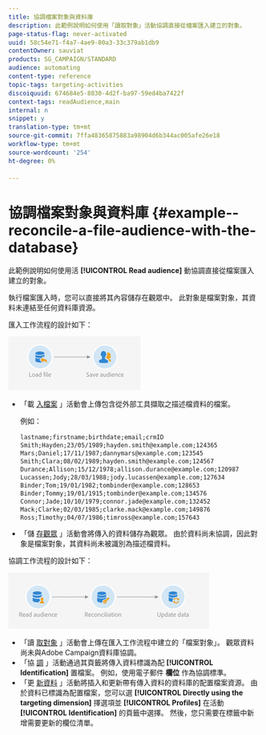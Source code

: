 ```yaml
---
title: 協調檔案對象與資料庫
description: 此範例說明如何使用「讀取對象」活動協調直接從檔案匯入建立的對象。
page-status-flag: never-activated
uuid: 58c54e71-f4a7-4ae9-80a3-33c379ab1db9
contentOwner: sauviat
products: SG_CAMPAIGN/STANDARD
audience: automating
content-type: reference
topic-tags: targeting-activities
discoiquuid: 674684e5-8830-4d2f-ba97-59ed4ba7422f
context-tags: readAudience,main
internal: n
snippet: y
translation-type: tm+mt
source-git-commit: 7ffa48365875883a98904d6b344ac005afe26e18
workflow-type: tm+mt
source-wordcount: '254'
ht-degree: 0%

---
```



# 協調檔案對象與資料庫 {#example--reconcile-a-file-audience-with-the-database}

此範例說明如何使用活 **[!UICONTROL Read audience]** 動協調直接從檔案匯入建立的對象。

執行檔案匯入時，您可以直接將其內容儲存在觀眾中。 此對象是檔案對象，其資料未連結至任何資料庫資源。

匯入工作流程的設計如下：

![](assets/readaudience_activity_example3.png)

* 「載 [入檔案](../../automating/using/load-file.md) 」活動會上傳包含從外部工具擷取之描述檔資料的檔案。

   例如：

   ```
   lastname;firstname;birthdate;email;crmID
   Smith;Hayden;23/05/1989;hayden.smith@example.com;124365
   Mars;Daniel;17/11/1987;dannymars@example.com;123545
   Smith;Clara;08/02/1989;hayden.smith@example.com;124567
   Durance;Allison;15/12/1978;allison.durance@example.com;120987
   Lucassen;Jody;28/03/1988;jody.lucassen@example.com;127634
   Binder;Tom;19/01/1982;tombinder@example.com;128653
   Binder;Tommy;19/01/1915;tombinder@example.com;134576
   Connor;Jade;10/10/1979;connor.jade@example.com;132452
   Mack;Clarke;02/03/1985;clarke.mack@example.com;149876
   Ross;Timothy;04/07/1986;timross@example.com;157643
   ```

* 「儲 [存觀眾](../../automating/using/save-audience.md) 」活動會將傳入的資料儲存為觀眾。 由於資料尚未協調，因此對象是檔案對象，其資料尚未被識別為描述檔資料。

協調工作流程的設計如下：

![](assets/readaudience_activity_example2.png)

* 「讀 [取對象](../../automating/using/read-audience.md) 」活動會上傳在匯入工作流程中建立的「檔案對象」。 觀眾資料尚未與Adobe Campaign資料庫協調。
* 「協 [調](../../automating/using/reconciliation.md) 」活動通過其頁籤將傳入資料標識為配 **[!UICONTROL Identification]** 置檔案。 例如，使用電子郵件 **欄位** 作為協調標準。
* 「更 [新資料](../../automating/using/update-data.md) 」活動將插入和更新帶有傳入資料的資料庫的配置檔案資源。 由於資料已標識為配置檔案，您可以選 **[!UICONTROL Directly using the targeting dimension]** 擇選項並 **[!UICONTROL Profiles]** 在活動 **[!UICONTROL Identification]** 的頁籤中選擇。 然後，您只需要在標籤中新增需要更新的欄位清單。
